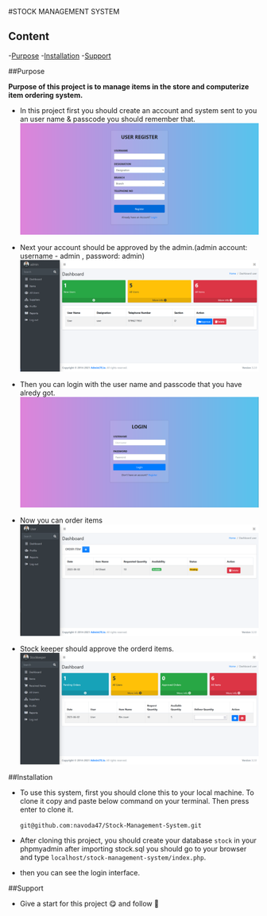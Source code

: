 #STOCK MANAGEMENT SYSTEM

## Content

-[Purpose](#purpose)
-[Installation](#installation)
-[Support](#support)

##Purpose

**Purpose of this project is to manage items in the store and computerize item ordering system.**

* In this project first you should create an account and system sent to you an user name & passcode you should remember that.
    ![ss3](images/2.png)
    
* Next your account should be  approved by the admin.(admin account: username - admin , password: admin)
    ![ss3](images/admin.png)

* Then you can login with the user name and passcode that you have alredy got.
    ![ss3](images/1.png)

* Now you can order items 
    ![ss3](images/user.png)

* Stock keeper should approve the orderd items.
    ![ss3](images/stock.png)

##Installation
* To use this system, first you should clone this to your local machine. To clone it copy and paste below command on your terminal. Then press enter to clone it.

    `git@github.com:navoda47/Stock-Management-System.git`

* After cloning this project, you should create your database `stock` in your phpmyadmin after importing stock.sql you should go to your browser and type `localhost/stock-management-system/index.php`.
 
* then you can see the login interface.

##Support
* Give a start for this project :yum: and follow :cowboy_hat_face: 


